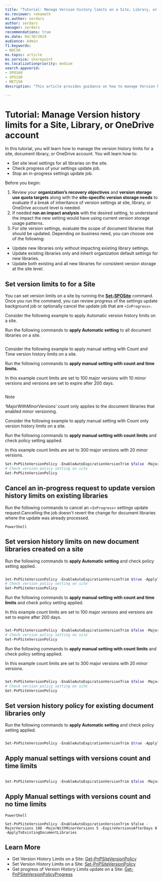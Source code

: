 ```yaml
---
title: "Tutorial: Manage Version history limits on a Site, Library, or OneDrive account"
ms.reviewer: rekamath
ms.author: serdars
author: serdars
manager: serdars
recommendations: true
ms.date: 04/30/2024
audience: Admin
f1.keywords:
- NOCSH
ms.topic: article
ms.service: sharepoint
ms.localizationpriority: medium
search.appverid:
- SPO160
- SPS150
- MET150
description: "This article provides guidance on how to manage Version history limits for a site, library, or OneDrive account."

---
```



# Tutorial: Manage Version history limits for a Site, Library, or OneDrive account

In this tutorial, you will learn how to manage the version history limits for a site, document library, or OneDrive account. You will learn how to:

- Set site level settings for all libraries on the site.
- Check progress of your settings update job.
- Stop an in-progress settings update job.

Before you begin:

1. Review your **organization’s recovery objectives** and **version storage use quota targets** along with the **site-specific version storage needs** to evaluate if a break of inheritance of version settings at site, library, or OneDrive account level is needed.
2. If needed **run an impact analysis** with the desired setting, to understand the impact the new setting would have using current version storage usage patterns.
3. For site version settings, evaluate the scope of document libraries that should be updated. Depending on business need, you can choose one of the following:

- Update new libraries only without impacting existing library settings.
- Update existing libraries only and inherit organization default settings for new libraries.
- Update both existing and all new libraries for consistent version storage at the site level.

## Set version limits to for a Site  

You can set version limits on a site by running the [**Set-SPOSite**](/powershell/module/sharepoint-online/set-sposite) command. Once you run the command, you can review progress of the settings update background job or optionally cancel the update job that are `<InProgress>`.

Consider the following example to apply Automatic version history limits on a site.

Run the following commands to **apply Automatic setting** to all document libraries on a site.

```PowerShell

```

Consider the following example to apply manual setting with Count and Time version history limits on a site.

Run the following commands to **apply manual setting with count and time limits.**

In this example count limits are set to 100 major versions with 10 minor versions and versions are set to expire after 200 days.

```PowerShell

```

> [!NOTE]
> ‘MajorWithMinorVersions’ count only applies to the document libraries that enabled minor versioning.

Consider the following example to apply manual setting with Count only version history limits on a site.

Run the following commands to **apply manual setting with count limits** and check policy setting applied.

In this example count limits are set to 300 major versions with 20 minor versions.

```PowerShell
Set-PnPSiteVersionPolicy -EnableAutoExpirationVersionTrim $false -MajorVersions 300 -MajorWithMinorVersions 20 -ExpireVersionsAfterDays 0
# Check version policy setting on site
Get-PnPSiteVersionPolicy
```

## Cancel an in-progress request to update version history limits on existing libraries

Run the following commands to cancel an `<InProgress>` settings update request.Cancelling the job doesn't revert the change for document libraries where the update was already processed.

```
PowerShell

```

## Set version history limits on new document libraries created on a site

Run the following commands to **apply Automatic setting** and check policy setting applied.

```PowerShell

Set-PnPSiteVersionPolicy -EnableAutoExpirationVersionTrim $true -ApplyToNewDocumentLibraries 
# Check version policy setting on site
Get-PnPSiteVersionPolicy
```

Run the following commands to **apply manual setting with count and time limits** and check policy setting applied.

In this example count limits are set to 100 major versions and versions are set to expire after 200 days.

```PowerShell

Set-PnPSiteVersionPolicy -EnableAutoExpirationVersionTrim $false -MajorVersions 100 -ExpireVersionsAfterDays 200 -ApplyToNewDocumentLibraries
# Check version policy setting on site
Get-PnPSiteVersionPolicy
```

Run the following commands to **apply manual setting with count limits** and check policy setting applied.

In this example count limits are set to 300 major versions with 20 minor versions.

```PowerShell

Set-PnPSiteVersionPolicy -EnableAutoExpirationVersionTrim $false -MajorVersions 300 -ExpireVersionsAfterDays 0 -ApplyToNewDocumentLibraries
# Check version policy setting on site
Get-PnPSiteVersionPolicy
```

## Set version history policy for existing document libraries only

Run the following commands to **apply Automatic setting** and check policy setting applied.

```PowerShell

Set-PnPSiteVersionPolicy -EnableAutoExpirationVersionTrim $true -ApplyToExistingDocumentLibraries
```

## Apply manual settings with versions count and time limits

```PowerShell

Set-PnPSiteVersionPolicy -EnableAutoExpirationVersionTrim $false -MajorVersions 100 -MajorWithMinorVersions 5 -ExpireVersionsAfterDays 200 -ApplyToExistingDocumentLibraries
```

## Apply Manual settings with versions count and no time limits  

```
PowerShell

Set-PnPSiteVersionPolicy -EnableAutoExpirationVersionTrim $false -MajorVersions 100 -MajorWithMinorVersions 5 -ExpireVersionsAfterDays 0 -ApplyToExistingDocumentLibraries
```

## Learn More

- Get Version History Limits on a Site: [Get-PnPSiteVersionPolicy](https://pnp.github.io/powershell/cmdlets/Get-PnPSiteVersionPolicy.html)
- Set Version History Limits on a Site: [Set-PnPSiteVersionPolicy](https://pnp.github.io/powershell/cmdlets/Set-PnPSiteVersionPolicy.html)
- Get progress of Version History Limits update on a Site: [Get-PnPSiteVersionPolicyProgress](https://pnp.github.io/powershell/cmdlets/Get-PnPSiteVersionPolicyProgress.html)